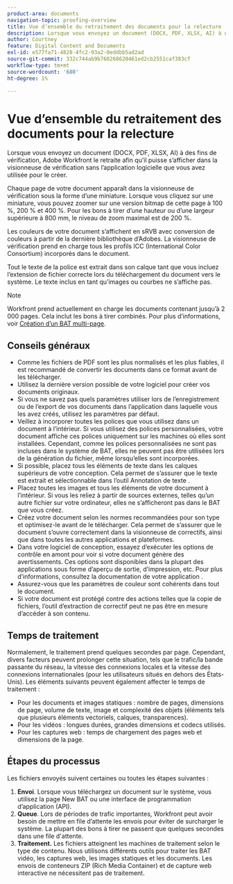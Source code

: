 ```yaml
---
product-area: documents
navigation-topic: proofing-overview
title: Vue d’ensemble du retraitement des documents pour la relecture
description: Lorsque vous envoyez un document (DOCX, PDF, XLSX, AI) à des fins de vérification, Adobe Workfront le retraite afin qu’il puisse s’afficher dans la visionneuse de vérification sans l’application logicielle que vous avez utilisée pour le créer.
author: Courtney
feature: Digital Content and Documents
exl-id: e577fa71-4828-4fc2-93a2-0eddbb5ad2ad
source-git-commit: 332c744ab9b760268620461ed2cb2551caf383cf
workflow-type: tm+mt
source-wordcount: '680'
ht-degree: 1%

---
```


# Vue d’ensemble du retraitement des documents pour la relecture

Lorsque vous envoyez un document (DOCX, PDF, XLSX, AI) à des fins de vérification, Adobe Workfront le retraite afin qu’il puisse s’afficher dans la visionneuse de vérification sans l’application logicielle que vous avez utilisée pour le créer. 

Chaque page de votre document apparaît dans la visionneuse de vérification sous la forme d’une miniature. Lorsque vous cliquez sur une miniature, vous pouvez zoomer sur une version bitmap de cette page à 100 %, 200 % et 400 %. Pour les bons à tirer d’une hauteur ou d’une largeur supérieure à 800 mm, le niveau de zoom maximal est de 200 %.

Les couleurs de votre document s’affichent en sRVB avec conversion de couleurs à partir de la dernière bibliothèque d’Adobes. La visionneuse de vérification prend en charge tous les profils ICC (International Color Consortium) incorporés dans le document.

Tout le texte de la police est extrait dans son calque tant que vous incluez l’extension de fichier correcte lors du téléchargement du document vers le système. Le texte inclus en tant qu’images ou courbes ne s’affiche pas.

>[!NOTE]
>
>Workfront prend actuellement en charge les documents contenant jusqu’à 2 000 pages. Cela inclut les bons à tirer combinés. Pour plus d’informations, voir [Création d’un BAT multi-page](../../../review-and-approve-work/proofing/creating-proofs-within-workfront/create-multi-page-proof.md).

## Conseils généraux

* Comme les fichiers de PDF sont les plus normalisés et les plus fiables, il est recommandé de convertir les documents dans ce format avant de les télécharger.
* Utilisez la dernière version possible de votre logiciel pour créer vos documents originaux.
* Si vous ne savez pas quels paramètres utiliser lors de l’enregistrement ou de l’export de vos documents dans l’application dans laquelle vous les avez créés, utilisez les paramètres par défaut. 
* Veillez à incorporer toutes les polices que vous utilisez dans un document à l’intérieur. Si vous utilisez des polices personnalisées, votre document affiche ces polices uniquement sur les machines où elles sont installées. Cependant, comme les polices personnalisées ne sont pas incluses dans le système de BAT, elles ne peuvent pas être utilisées lors de la génération du fichier, même lorsqu’elles sont incorporées.
* Si possible, placez tous les éléments de texte dans les calques supérieurs de votre conception. Cela permet de s’assurer que le texte est extrait et sélectionnable dans l’outil Annotation de texte .
* Placez toutes les images et tous les éléments de votre document à l’intérieur. Si vous les reliez à partir de sources externes, telles qu’un autre fichier sur votre ordinateur, elles ne s’afficheront pas dans le BAT que vous créez.
* Créez votre document selon les normes recommandées pour son type et optimisez-le avant de le télécharger. Cela permet de s’assurer que le document s’ouvre correctement dans la visionneuse de correctifs, ainsi que dans toutes les autres applications et plateformes.
* Dans votre logiciel de conception, essayez d’exécuter les options de contrôle en amont pour voir si votre document génère des avertissements. Ces options sont disponibles dans la plupart des applications sous forme d’aperçu de sortie, d’impression, etc. Pour plus d’informations, consultez la documentation de votre application .
* Assurez-vous que les paramètres de couleur sont cohérents dans tout le document.
* Si votre document est protégé contre des actions telles que la copie de fichiers, l’outil d’extraction de correctif peut ne pas être en mesure d’accéder à son contenu.

## Temps de traitement

Normalement, le traitement prend quelques secondes par page. Cependant, divers facteurs peuvent prolonger cette situation, tels que le trafic/la bande passante du réseau, la vitesse des connexions locales et la vitesse des connexions internationales (pour les utilisateurs situés en dehors des États-Unis). Les éléments suivants peuvent également affecter le temps de traitement :

* Pour les documents et images statiques : nombre de pages, dimensions de page, volume de texte, image et complexité des objets (éléments tels que plusieurs éléments vectoriels, calques, transparences).
* Pour les vidéos : longues durées, grandes dimensions et codecs utilisés.
* Pour les captures web : temps de chargement des pages web et dimensions de la page.

## Étapes du processus

Les fichiers envoyés suivent certaines ou toutes les étapes suivantes :

1. **Envoi**. Lorsque vous téléchargez un document sur le système, vous utilisez la page New BAT ou une interface de programmation d’application (API). 
1. **Queue**. Lors de périodes de trafic importantes, Workfront peut avoir besoin de mettre en file d’attente les envois pour éviter de surcharger le système. La plupart des bons à tirer ne passent que quelques secondes dans une file d&#39;attente. 
1. **Traitement.** Les fichiers atteignent les machines de traitement selon le type de contenu. Nous utilisons différents outils pour traiter les BAT vidéo, les captures web, les images statiques et les documents. Les envois de conteneurs ZIP (Rich Media Container) et de capture web interactive ne nécessitent pas de traitement.

